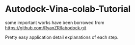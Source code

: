 # Autodock-Vina-colab-Tutorial
some important works have been borrowed from https://github.com/RyanZR/labodock.git

Pretty easy application detail explanations of each step.
